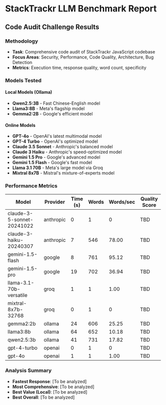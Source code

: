 # StackTrackr LLM Benchmark Report

## Code Audit Challenge Results

### Methodology

- **Task**: Comprehensive code audit of StackTrackr JavaScript codebase
- **Focus Areas**: Security, Performance, Code Quality, Architecture, Bug Detection
- **Metrics**: Execution time, response quality, word count, specificity

### Models Tested

#### Local Models (Ollama)

- **Qwen2.5:3B** - Fast Chinese-English model
- **Llama3:8B** - Meta's flagship model
- **Gemma2:2B** - Google's efficient model

#### Online Models

- **GPT-4o** - OpenAI's latest multimodal model
- **GPT-4 Turbo** - OpenAI's optimized model
- **Claude 3.5 Sonnet** - Anthropic's balanced model
- **Claude 3 Haiku** - Anthropic's speed-optimized model
- **Gemini 1.5 Pro** - Google's advanced model
- **Gemini 1.5 Flash** - Google's fast model
- **Llama 3.1 70B** - Meta's large model via Groq
- **Mixtral 8x7B** - Mistral's mixture-of-experts model

### Performance Metrics

| Model | Provider | Time (s) | Words | Words/sec | Quality Score |
|-------|----------|----------|--------|-----------|---------------|
| claude-3-5-sonnet-20241022 | anthropic | 0 | 1 | 0 | TBD |
| claude-3-haiku-20240307 | anthropic | 7 | 546 | 78.00 | TBD |
| gemini-1.5-flash | google | 8 | 761 | 95.12 | TBD |
| gemini-1.5-pro | google | 19 | 702 | 36.94 | TBD |
| llama-3.1-70b-versatile | groq | 1 | 1 | 1.00 | TBD |
| mixtral-8x7b-32768 | groq | 0 | 1 | 0 | TBD |
| gemma2:2b | ollama | 24 | 606 | 25.25 | TBD |
| llama3:8b | ollama | 64 | 652 | 10.18 | TBD |
| qwen2.5:3b | ollama | 41 | 731 | 17.82 | TBD |
| gpt-4-turbo | openai | 0 | 1 | 0 | TBD |
| gpt-4o | openai | 1 | 1 | 1.00 | TBD |

### Analysis Summary

- **Fastest Response**: [To be analyzed]
- **Most Comprehensive**: [To be analyzed]
- **Best Value (Local)**: [To be analyzed]
- **Best Overall**: [To be analyzed]
